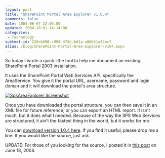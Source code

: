```yaml
---
layout: post
title: "SharePoint Portal Area Explorer v1.0.4"
comments: false
date: 2004-06-07 22:05:00
updated: 2004-10-01 14:14:00
categories:
 - Technology
subtext-id: 220cb698-c994-474d-bd1a-a8db51af4ec7
alias: /blog/SharePoint-Portal-Area-Explorer-v104.aspx
---
```



So today I wrote a quick little tool to help me document an existing SharePoint Portal 2003 installation.

It uses the SharePoint Portal Web Services API, specifically the AreaService. You give it the portal URL, username, password and login doman and it will download the portal's area structure.

[![SpsAreaExplorer Screenshot](/Files/sps_area_browser_2.gif)](http://www.peterprovost.org/Files/sps_area_browser_2.gif)

Once you have downloaded the portal structure, you can then save it in an XML file for future reference, or you can export an HTML report. It isn't much, but it does what I needed. Because of the way the SPS Web Services are structured, it ain't the fastest thing in the world, but it works for me.

You can [download version 1.0.4 here](http://www.peterprovost.org/Files/Setup_1_0_4.zip). If you find it useful, please drop me a line. If you would like the source, just ask.

UPDATE: For those of you looking for the source, I posted it in [this post](http://www.peterprovost.org/archive/2004/06/18/1516.aspx) on June 18, 2004.
